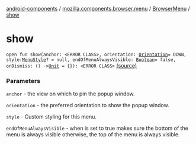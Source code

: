 [android-components](../../index.md) / [mozilla.components.browser.menu](../index.md) / [BrowserMenu](index.md) / [show](./show.md)

# show

`open fun show(anchor: <ERROR CLASS>, orientation: `[`Orientation`](-orientation/index.md)` = DOWN, style: `[`MenuStyle`](../../mozilla.components.concept.menu/-menu-style/index.md)`? = null, endOfMenuAlwaysVisible: `[`Boolean`](https://kotlinlang.org/api/latest/jvm/stdlib/kotlin/-boolean/index.html)` = false, onDismiss: () -> `[`Unit`](https://kotlinlang.org/api/latest/jvm/stdlib/kotlin/-unit/index.html)` = {}): <ERROR CLASS>` [(source)](https://github.com/mozilla-mobile/android-components/blob/master/components/browser/menu/src/main/java/mozilla/components/browser/menu/BrowserMenu.kt#L49)

### Parameters

`anchor` - the view on which to pin the popup window.

`orientation` - the preferred orientation to show the popup window.

`style` - Custom styling for this menu.

`endOfMenuAlwaysVisible` - when is set to true makes sure the bottom of the menu is always visible otherwise,
the top of the menu is always visible.